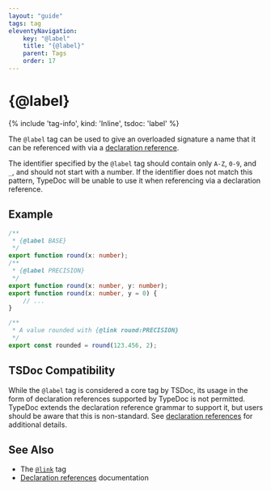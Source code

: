 ```yaml
---
layout: "guide"
tags: tag
eleventyNavigation:
    key: "@label"
    title: "{@label}"
    parent: Tags
    order: 17
---
```


# {@label}

{% include 'tag-info', kind: 'Inline', tsdoc: 'label' %}

The `@label` tag can be used to give an overloaded signature a name that it can be referenced
with via a [declaration reference](/guides/declaration-references/).

The identifier specified by the `@label` tag should contain only `A-Z`, `0-9`, and `_`, and should
not start with a number. If the identifier does not match this pattern, TypeDoc will be unable to
use it when referencing via a declaration reference.

## Example

```ts
/**
 * {@label BASE}
 */
export function round(x: number);
/**
 * {@label PRECISION}
 */
export function round(x: number, y: number);
export function round(x: number, y = 0) {
    // ...
}

/**
 * A value rounded with {@link round:PRECISION}
 */
export const rounded = round(123.456, 2);
```

## TSDoc Compatibility

While the `@label` tag is considered a core tag by TSDoc, its usage in the form of declaration references
supported by TypeDoc is not permitted. TypeDoc extends the declaration reference grammar to support it,
but users should be aware that this is non-standard. See [declaration references](/guides/declaration-references/)
for additional details.

## See Also

-   The [`@link`](/tags/link/) tag
-   [Declaration references](/guides/declaration-references/) documentation
